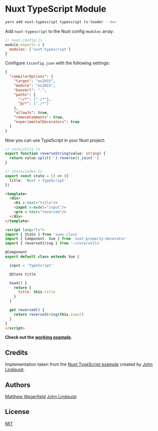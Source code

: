 # Nuxt TypeScript Module

```bash
yarn add nuxt-typescript typescript ts-loader --dev
```

Add `nuxt-typescript` to the Nuxt config `modules` array:

```js
// nuxt.config.js
module.exports = {
  modules: ['nuxt-typescript']
}
```

Configure `tsconfig.json` with the following settings:

```json
{
  "compilerOptions": {
    "target": "es2015",
    "module": "es2015",
    "baseUrl": ".",
    "paths": {
      "~/*": ["./*"],
      "@/*": ["./*"]
    },
    "allowJs": true,
    "removeComments": true,
    "experimentalDecorators": true
  }
}
```

Now you can use TypeScript in your Nuxt project:

```ts
// core/utils.ts
export function reverseString(value: string) {
  return value.split('').reverse().join('')
}
```

```ts
// store/index.ts
export const state = () => ({
  title: 'Nuxt + TypeScript'
})
```

```html
<template>
  <div>
    <h1 v-text="title"/>
    <input v-model="input"/>
    <pre v-text="reversed"/>
  </div>
</template>

<script lang="ts">
import { State } from 'vuex-class'
import { Component, Vue } from 'nuxt-property-decorator'
import { reverseString } from '~/core/utils'

@Component
export default class extends Vue {

  input = 'TypeScript'

  @State title

  head() {
    return {
      title: this.title
    }
  }

  get reversed() {
    return reverseString(this.input)
  }
}
</script>
```

**Check out the [working example](example).**

## Credits

Implementation taken from the [Nuxt TypeScript example][example] created by [John Lindquist][johnlindquist].

## Authors

[Matthew Wagerfield][wagerfield]
[John Lindquist][johnlindquist]

## License

[MIT][mit]

[example]: https://github.com/nuxt/nuxt.js/tree/dev/examples/typescript
[johnlindquist]: https://github.com/johnlindquist
[wagerfield]: https://github.com/wagerfield
[mit]: https://opensource.org/licenses/MIT
